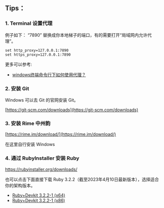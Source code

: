 

## Tips：

### 1. Terminal 设置代理

例子如下： “7890” 替换成你本地梯子的端口，有的需要打开“局域网内允许代理”。
```
set http_proxy=127.0.0.1:7890
set https_proxy=127.0.0.1:7890
```

更多可以参考: 

* [windows终端命令行下如何使用代理？ ](https://github.com/shadowsocks/shadowsocks-windows/issues/1489)

### 2. 安装 Git

Windows 可以去 Git 的官网安装 Git。

[https://git-scm.com/downloads](https://git-scm.com/downloads)



### 3. 安装 Rime 中州韵 

[https://rime.im/download/](https://rime.im/download/)

在这里自行安装 Windows


### 4. 通过 RubyInstaller 安装 Ruby

https://rubyinstaller.org/downloads/


也可以点击下面直接下载 Ruby 3.2.2（截至2023年4月10日最新版本），选择适合你的架构版本。

* [Ruby+Devkit 3.2.2-1 (x64) ](https://github.com/oneclick/rubyinstaller2/releases/download/RubyInstaller-3.2.2-1/rubyinstaller-devkit-3.2.2-1-x64.exe)
* [Ruby+Devkit 3.2.2-1 (x86) ](https://github.com/oneclick/rubyinstaller2/releases/download/RubyInstaller-3.2.2-1/rubyinstaller-devkit-3.2.2-1-x86.exe)



